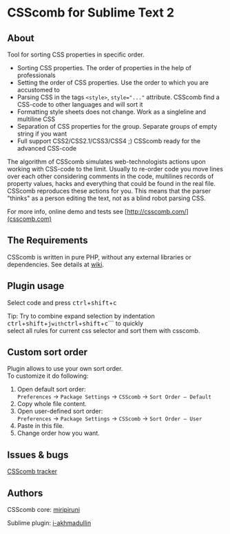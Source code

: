 # CSScomb for Sublime Text 2

## About

Tool for sorting CSS properties in specific order.

* Sorting CSS properties. The order of properties in the help of professionals
* Setting the order of CSS properties. Use the order to which you are accustomed to
* Parsing CSS in the tags ```<style>```, ```style="..."``` attribute. CSScomb find a CSS-code to other languages and will sort it
* Formatting style sheets does not change. Work as a singleline and multiline CSS
* Separation of CSS properties for the group. Separate groups of empty string if you want
* Full support CSS2/CSS2.1/CSS3/CSS4 ;) CSScomb ready for the advanced CSS-code

The algorithm of CSScomb simulates web-technologists actions upon working with
CSS-code to the limit. Usually to re-order code you move lines over each other
considering comments in the code, multilines records of property values, hacks
and everything that could be found in the real file. CSScomb reproduces these
actions for you. This means that the parser "thinks" as a person editing the
text, not as a blind robot parsing CSS.

For more info, online demo and tests see [http://csscomb.com/](csscomb.com)


## The Requirements

CSScomb is written in pure PHP, without any external libraries or dependencies.
See details at [wiki](https://github.com/miripiruni/CSScomb/wiki/Requirements).


## Plugin usage

Select code and press <kbd>ctrl</kbd>+<kbd>shift</kbd>+<kbd>c</kbd>  
  
Tip: Try to combine expand selection by indentation <kbd>ctrl</kbd>+<kbd>shift</kbd>+<kbd>j</kbd>``` with ```<kbd>ctrl</kbd>+<kbd>shift</kbd>+<kbd>c</kbd>``` to quickly  
select all rules for current css selector and sort them with csscomb.

## Custom sort order

Plugin allows to use your own sort order.  
To customize it do following:  
1. Open default sort order:  
`Preferences` → `Package Settings` → `CSScomb` → `Sort Order – Default`  
2. Copy whole file content.  
3. Open user-defined sort order:  
`Preferences` → `Package Settings` → `CSScomb` → `Sort Order – User`  
4. Paste in this file.  
5. Change order how you want.

## Issues & bugs

[CSScomb tracker](https://github.com/miripiruni/CSSComb/issues)


## Authors

CSScomb core: [miripiruni](mailto:mail@csscomb.ru)

Sublime plugin: [i-akhmadullin](https://github.com/i-akhmadullin)
